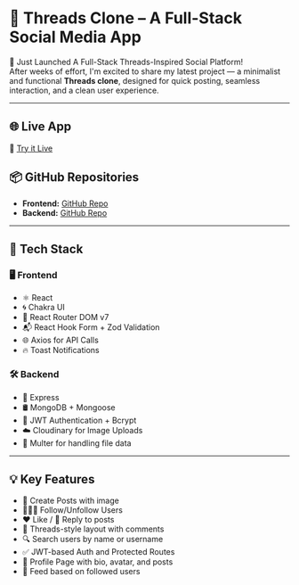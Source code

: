 # 🧵 Threads Clone – A Full-Stack Social Media App

🚀 Just Launched A Full-Stack Threads-Inspired Social Platform!  
After weeks of effort, I'm excited to share my latest project — a minimalist and functional **Threads clone**, designed for quick posting, seamless interaction, and a clean user experience.

---

## 🌐 Live App
🔗 [Try it Live](https://threads-frontend-navy.vercel.app)

## 📦 GitHub Repositories
- **Frontend:** [GitHub Repo](https://github.com/aadilkhan41/threads-frontend)
- **Backend:** [GitHub Repo](https://github.com/aadilkhan41/threads-backend)

---

## 🔧 Tech Stack

### 🖥️ Frontend
- ⚛️ React
- 🌀 Chakra UI
- 🚦 React Router DOM v7
- 📬 React Hook Form + Zod Validation
- 🌐 Axios for API Calls
- 🔥 Toast Notifications

### 🛠️ Backend
- 🚀 Express
- 🛢️ MongoDB + Mongoose
- 🔐 JWT Authentication + Bcrypt
- ☁️ Cloudinary for Image Uploads
- 📁 Multer for handling file data

---

## 💡 Key Features

- 📝 Create Posts with image
- 🧑‍🤝‍🧑 Follow/Unfollow Users
- ❤️ Like / 💬 Reply to posts
- 🧵 Threads-style layout with comments
- 🔍 Search users by name or username
- ✅ JWT-based Auth and Protected Routes
- 🛂 Profile Page with bio, avatar, and posts
- 📡 Feed based on followed users